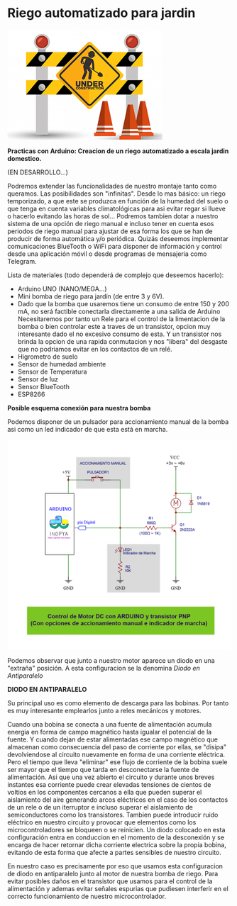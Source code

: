 # Riego automatizado para jardin  

![](./en-construccion.png)

**Practicas con Arduino: Creacion de un riego automatizado a escala jardin domestico.**

(EN DESARROLLO...)

Podremos extender las funcionalidades de nuestro montaje tanto como queramos.
Las posibilidades son "infinitas". Desde lo mas básico: un riego temporizado, a que este se produzca en función de la humedad del suelo o que tenga en cuenta variables climatológicas para asi evitar regar si llueve o hacerlo evitando las horas de sol...
Podremos tambien dotar a nuestro sistema de una opción de riego manual e incluso tener en cuenta esos periodos de riego manual para ajustar de esa forma los que se han de producir de forma automática y/o periódica.
Quizás deseemos implementar comunicaciones BlueTooth o WiFi para disponer de información y control desde una aplicación móvil o desde programas de mensajeria como Telegram.

Lista de materiales (todo dependerá de complejo que deseemos hacerlo):

- Arduino UNO (NANO/MEGA...)
- Mini bomba de riego para jardín (de entre 3 y 6V).
- Dado que la bomba que usaremos tiene un consumo de entre 150 y 200 mA, no será factible conectarla directamente a una salida de Arduino
  Necesitaremos por tanto un Rele para el control de la limentacion de la bomba o bien controlar este a traves de un transistor, 
  opcion muy interesante dado el no excesivo consumo de esta. Y un transistor nos brinda la opcion de una rapida conmutacion y nos "libera" del desgaste que no podriamos     evitar en los contactos de un relé. 
- Higrometro de suelo
- Sensor de humedad ambiente
- Sensor de Temperatura
- Sensor de luz
- Sensor BlueTooth
- ESP8266

**Posible esquema conexión para nuestra bomba**

Podemos disponer de un pulsador para accionamiento manual de la bomba asi como un led indicador de que esta está en marcha.

![](./Arduino-Motor_DC-y-transistorPNP.png)


Podemos observar que junto a nuestro motor aparece un diodo en una "extraña" posición.
A esta configuracion se la denomina *Diodo en Antiparalelo*

**DIODO EN ANTIPARALELO**

Su principal uso es como elemento de descarga para las bobinas.
Por tanto es muy interesante emplearlos junto a reles mecánicos y motores.

Cuando una bobina se conecta a una fuente de alimentación acumula energia en forma de campo magnético hasta igualar el potencial de la fuente.
Y cuando dejan de estar alimentadas ese campo magnético que almacenan como consecuencia del paso de corriente por ellas, se "disipa" devolviendose al circuito nuevamente en forma de una corriente eléctrica.
Pero el tiempo que lleva "eliminar" ese flujo de corriente de la bobina suele ser mayor que el tiempo que tarda en desconectarse la fuente de alimentación.
Asi que una vez abierto el circuito y durante unos breves instantes esa corriente puede crear elevadas tensiones de cientos de voltios en los componentes cercanos a ella que pueden superar el aislamiento del aire generando arcos eléctricos en el caso de los contactos de un rele o de un iterruptor e incluso superar el aislamiento de semiconductores como los transistores.
Tambien puede introducir ruido eléctrico en nuestro circuito y provocar que elementos como los microcontroladores se bloqueen o se reinicien.
Un diodo colocado en esta configuración entra en conduccion en el momento de la desconexión y se encarga de hacer retornar dicha corriente electrica sobre la propia bobina, evitando de esta forma que afecte a partes sensibles de nuestro circuito.

En nuestro caso es precisamente por eso que usamos esta configuracion de diodo en antiparalelo junto al motor de nuestra bomba de riego. Para evitar posibles daños en el transistor que usamos para el control de la alimentación y ademas evitar señales espurias que pudiesen interferir en el correcto funcionamiento de nuestro microcontrolador.


